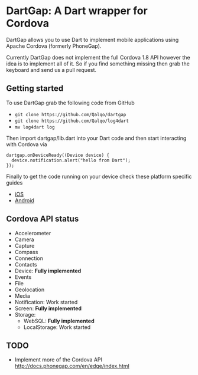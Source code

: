 DartGap: A Dart wrapper for Cordova
===================================

DartGap allows you to use Dart to implement mobile applications using
Apache Cordova (formerly PhoneGap). 

Currently DartGap does not implement the full Cordova 1.8 API however the idea is to implement all of it. So if 
you find something missing then grab the keyboard and send us a pull request.

Getting started
---------------

To use DartGap grab the following code from GitHub

 * ```git clone https://github.com/Qalqo/dartgap```
 * ```git clone https://github.com/Qalqo/log4dart```
 * ```mv log4dart log```

Then import dartgap/lib.dart into your Dart code and then start
interacting with Cordova via

```
dartgap.onDeviceReady((Device device) {
  device.notification.alert("hello from Dart");
});
```

Finally to get the code running on your device check these platform specific guides

* [iOS][ios]
* [Android][android] 

Cordova API status
------------------

* Accelerometer
* Camera
* Capture
* Compass
* Connection
* Contacts
* Device: **Fully implemented**
* Events
* File
* Geolocation
* Media
* Notification: Work started
* Screen: **Fully implemented** 
* Storage: 
  * WebSQL: **Fully implemented**
  * LocalStorage: Work started 

TODO
----
* Implement more of the Cordova API http://docs.phonegap.com/en/edge/index.html

[android]: https://github.com/Qalqo/dartgap/blob/master/doc/Android.md
[ios]: https://github.com/Qalqo/dartgap/blob/master/doc/iOS.md
